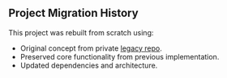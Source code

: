 ## Project Migration History
This project was rebuilt from scratch using:
- Original concept from private [legacy repo](https://github.com/ebbekarlstad/masterymeter-backup).
- Preserved core functionality from previous implementation.
- Updated dependencies and architecture.